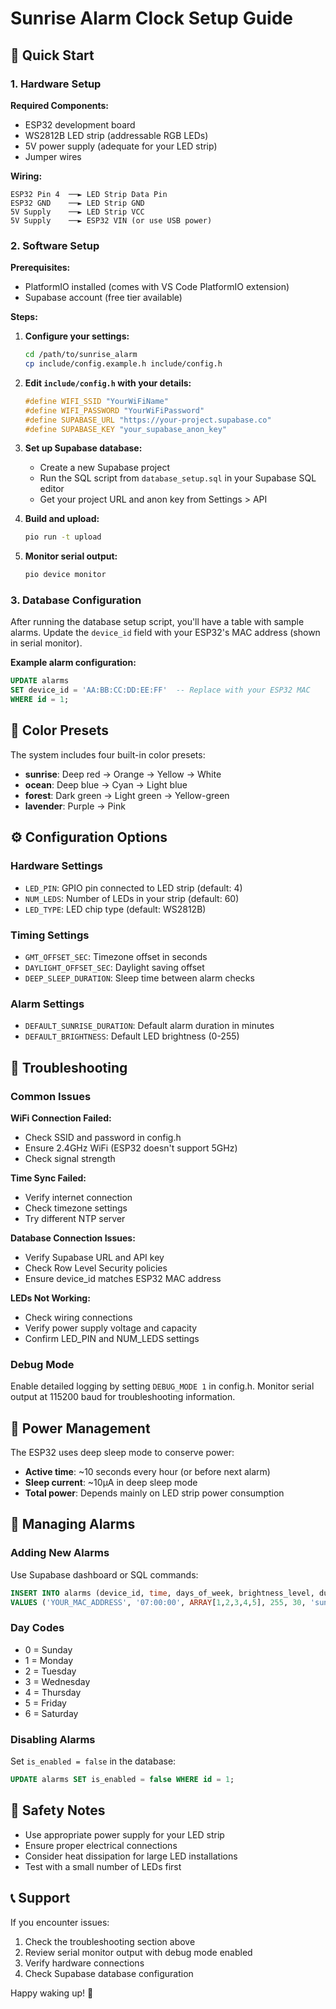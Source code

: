 # Sunrise Alarm Clock Setup Guide

## 🚀 Quick Start

### 1. Hardware Setup

**Required Components:**
- ESP32 development board
- WS2812B LED strip (addressable RGB LEDs)
- 5V power supply (adequate for your LED strip)
- Jumper wires

**Wiring:**
```
ESP32 Pin 4  ──► LED Strip Data Pin
ESP32 GND    ──► LED Strip GND
5V Supply    ──► LED Strip VCC
5V Supply    ──► ESP32 VIN (or use USB power)
```

### 2. Software Setup

**Prerequisites:**
- PlatformIO installed (comes with VS Code PlatformIO extension)
- Supabase account (free tier available)

**Steps:**

1. **Configure your settings:**
   ```bash
   cd /path/to/sunrise_alarm
   cp include/config.example.h include/config.h
   ```

2. **Edit `include/config.h` with your details:**
   ```cpp
   #define WIFI_SSID "YourWiFiName"
   #define WIFI_PASSWORD "YourWiFiPassword"
   #define SUPABASE_URL "https://your-project.supabase.co"
   #define SUPABASE_KEY "your_supabase_anon_key"
   ```

3. **Set up Supabase database:**
   - Create a new Supabase project
   - Run the SQL script from `database_setup.sql` in your Supabase SQL editor
   - Get your project URL and anon key from Settings > API

4. **Build and upload:**
   ```bash
   pio run -t upload
   ```

5. **Monitor serial output:**
   ```bash
   pio device monitor
   ```

### 3. Database Configuration

After running the database setup script, you'll have a table with sample alarms. Update the `device_id` field with your ESP32's MAC address (shown in serial monitor).

**Example alarm configuration:**
```sql
UPDATE alarms 
SET device_id = 'AA:BB:CC:DD:EE:FF'  -- Replace with your ESP32 MAC
WHERE id = 1;
```

## 🎨 Color Presets

The system includes four built-in color presets:

- **sunrise**: Deep red → Orange → Yellow → White
- **ocean**: Deep blue → Cyan → Light blue  
- **forest**: Dark green → Light green → Yellow-green
- **lavender**: Purple → Pink

## ⚙️ Configuration Options

### Hardware Settings
- `LED_PIN`: GPIO pin connected to LED strip (default: 4)
- `NUM_LEDS`: Number of LEDs in your strip (default: 60)
- `LED_TYPE`: LED chip type (default: WS2812B)

### Timing Settings  
- `GMT_OFFSET_SEC`: Timezone offset in seconds
- `DAYLIGHT_OFFSET_SEC`: Daylight saving offset
- `DEEP_SLEEP_DURATION`: Sleep time between alarm checks

### Alarm Settings
- `DEFAULT_SUNRISE_DURATION`: Default alarm duration in minutes
- `DEFAULT_BRIGHTNESS`: Default LED brightness (0-255)

## 🔧 Troubleshooting

### Common Issues

**WiFi Connection Failed:**
- Check SSID and password in config.h
- Ensure 2.4GHz WiFi (ESP32 doesn't support 5GHz)
- Check signal strength

**Time Sync Failed:**
- Verify internet connection
- Check timezone settings
- Try different NTP server

**Database Connection Issues:**
- Verify Supabase URL and API key
- Check Row Level Security policies
- Ensure device_id matches ESP32 MAC address

**LEDs Not Working:**
- Check wiring connections
- Verify power supply voltage and capacity
- Confirm LED_PIN and NUM_LEDS settings

### Debug Mode

Enable detailed logging by setting `DEBUG_MODE 1` in config.h. Monitor serial output at 115200 baud for troubleshooting information.

## 🔋 Power Management

The ESP32 uses deep sleep mode to conserve power:
- **Active time**: ~10 seconds every hour (or before next alarm)
- **Sleep current**: ~10µA in deep sleep mode
- **Total power**: Depends mainly on LED strip power consumption

## 📱 Managing Alarms

### Adding New Alarms

Use Supabase dashboard or SQL commands:

```sql
INSERT INTO alarms (device_id, time, days_of_week, brightness_level, duration_minutes, color_preset)
VALUES ('YOUR_MAC_ADDRESS', '07:00:00', ARRAY[1,2,3,4,5], 255, 30, 'sunrise');
```

### Day Codes
- 0 = Sunday
- 1 = Monday  
- 2 = Tuesday
- 3 = Wednesday
- 4 = Thursday
- 5 = Friday
- 6 = Saturday

### Disabling Alarms

Set `is_enabled = false` in the database:

```sql
UPDATE alarms SET is_enabled = false WHERE id = 1;
```

## 🚨 Safety Notes

- Use appropriate power supply for your LED strip
- Ensure proper electrical connections
- Consider heat dissipation for large LED installations
- Test with a small number of LEDs first

## 📞 Support

If you encounter issues:
1. Check the troubleshooting section above
2. Review serial monitor output with debug mode enabled
3. Verify hardware connections
4. Check Supabase database configuration

Happy waking up! 🌅